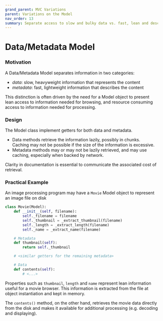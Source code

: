 ```yaml
---
grand_parent: MVC Variations
parent: Variations on the Model
nav_order: 13
summary: Separate access to slow and bulky data vs. fast, lean and descriptive.
---
```

# Data/Metadata Model

### Motivation

A Data/Metadata Model separates information in two categories:

- *data*: slow, heavyweight information that represents the content
- *metadata*: fast, lightweight information that describes the content

This distinction is often driven by the need for a Model object to 
present lean access to information needed for browsing, and resource consuming
access to information needed for processing.

### Design

The Model class implement getters for both data and metadata. 

- Data methods retrieve the information lazily, possibly in chunks. 
  Caching may not be possible if the size of the information is excessive.
- Metadata methods may or may not be lazily retrieved, and may use caching, 
  especially when backed by network.

Clarity in documentation is essential to communicate the associated cost 
of retrieval.

### Practical Example

An image processing program may have a ``Movie`` Model object
to represent an image file on disk

```python
class Movie(Model):
    def __init__(self, filename):
        self._filename = filename
        self._thumbnail = _extract_thumbnail(filename)
        self._length = _extract_length(filename)
        self._name = _extract_name(filename)

    # Metadata
    def thumbnail(self):
        return self._thumbnail

    # <similar getters for the remaining metadata>

    # Data
    def contents(self):
        # <...> 
```

Properties such as ``thumbnail``, ``length`` and ``name`` represent lean 
information useful for a movie browser. This information is extracted 
from the file at object instantiation and kept in memory.

The ``contents()`` method, on the other hand, retrieves the movie data 
directly from the disk and makes it available for additional processing 
(e.g. decoding and displaying).
